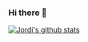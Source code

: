 ### Hi there 👋

[![Jordi's github stats](https://github-readme-stats.vercel.app/api?username=jordihales&show_icons=true&theme=dracula)](https://github.com/jordihales/github-readme-stats)
